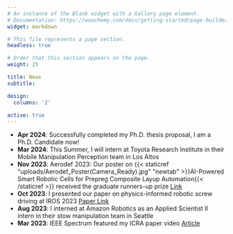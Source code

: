 ```yaml
---
# An instance of the Blank widget with a Gallery page element.
# Documentation: https://wowchemy.com/docs/getting-started/page-builder/
widget: markdown

# This file represents a page section.
headless: true

# Order that this section appears on the page.
weight: 25

title: News
subtitle:

design:
  columns: '2'

active: true
---
```

- **Apr 2024**: Successfully completed my Ph.D. thesis proposal, I am a Ph.D. Candidate now!
- **Mar 2024**: This Summer, I will intern at Toyota Research Institute in their Mobile Manipulation Perception team in Los Altos
- **Nov 2023**: Aerodef 2023: Our poster on {{< staticref "uploads/Aerodef_Poster(Camera_Ready).jpg" "newtab" >}}AI-Powered Smart Robotic Cells for Prepreg Composite Layup Automation{{< /staticref >}} received the graduate runners-up prize [Link](https://www.aerodefevent.com/sessions/aerodef-student-research-poster-pitch-presentation-challenge/)
- **Oct 2023**: I presented our paper on physics-informed robotic screw driving at IROS 2023 [Paper Link](https://sites.google.com/usc.edu/physicsinformedscrewdriving)
- **Aug 2023**: I interned at Amazon Robotics as an Applied Scientist II intern in their stow manipulation team in Seattle
- **Mar 2023**: IEEE Spectrum featured my ICRA paper video [Article](https://spectrum.ieee.org/video-friday-agilicious)
